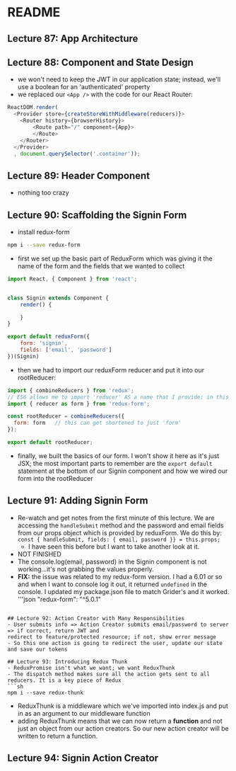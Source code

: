 # README

## Lecture 87: App Architecture

## Lecture 88: Component and State Design
- we won't need to keep the JWT in our application state; instead, we'll use a boolean
for an 'authenticated' property
- we replaced our `<App />` with the code for our React Router:
```js
ReactDOM.render(
  <Provider store={createStoreWithMiddleware(reducers)}>
  	<Router history={browserHistory}>
    	<Route path="/" component={App}>
    	</Route>
    </Router>
  </Provider>
  , document.querySelector('.container'));
```

## Lecture 89: Header Component
- nothing too crazy

## Lecture 90: Scaffolding the Signin Form
- install redux-form
```sh
npm i --save redux-form
```
- first we set up the basic part of ReduxForm which was giving it the name of the form and the
fields that we wanted to collect
```js
import React, { Component } from 'react';


class Signin extends Component {
	render() {

	}
}

export default reduxForm({
	form: 'signin',
	fields: ['email', 'password']
})(Signin)
```
- then we had to import our reduxForm reducer and put it into our rootReducer:
```js
import { combineReducers } from 'redux';
// ES6 allows me to import 'reducer' AS a name that I provide; in this case, 'form'
import { reducer as form } from 'redux-form';

const rootReducer = combineReducers({
  form: form   // this can get shortened to just 'form'
});

export default rootReducer;
```
- finally, we built the basics of our form.  I won't show it here as it's just JSX; the most
important parts to remember are the `export default` statement at the bottom of our Signin
component and how we wired our form into the rootReducer

## Lecture 91: Adding Signin Form
- Re-watch and get notes from the first minute of this lecture.  We are accessing the `handleSubmit`
method and the password and email fields from our props object which is provided by reduxForm. We
do this by: `const { handleSubmit, fields: { email, password }} = this.props;`
  - I have seen this before but I want to take another look at it.
- NOT FINISHED
- The console.log(email, password) in the Signin component is not working...it's not grabbing the
values properly.
- **FIX:** the issue was related to my redux-form version.  I had a 6.01 or so and when I want to console
log it out, it returned `undefined` in the console.  I updated my package.json file to match Grider's
and it worked.
'''json
"redux-form": "^5.0.1"
```

## Lecture 92: Action Creator with Many Responsibilities
- User submits info => Action Creator submits email/password to server => if correct, return JWT and
redirect to feature/protected resource; if not, show error message
- So this one action is going to redirect the user, update our state and save our tokens

## Lecture 93: Introducing Redux Thunk
- ReduxPromise isn't what we want; we want ReduxThunk
- The dispatch method makes sure all the action gets sent to all reducers. It is a key piece of Redux
```sh
npm i --save redux-thunk
```
- ReduxThunk is a middleware which we've imported into index.js and put in as an argument to our middleware
function
- adding ReduxThunk means that we can now return a **function** and not just an object from our action
creators.  So our new action creator will be written to return a function.

## Lecture 94: Signin Action Creator





